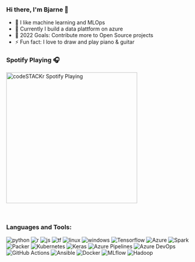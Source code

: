 ### Hi there, I'm Bjarne 👋

- 🔭 I like machine learning and MLOps
- 🏢 Currently I build a data plattform on azure 
- 🥅 2022 Goals: Contribute more to Open Source projects
- ⚡ Fun fact: I love to draw and play piano & guitar 



### Spotify Playing 🎧
[<img src="https://novatorem-sooty-three.vercel.app/api/spotify" alt="codeSTACKr Spotify Playing" width="350" />](https://open.spotify.com/user/1142855884)

<br />

### Languages and Tools:

<div display="flex">
  <img src="https://img.shields.io/badge/-python-gray?style=for-the-badge&&logo=Python"alt="python"/>
  <img src="https://img.shields.io/badge/-r-gray?style=for-the-badge&&logo=R"alt="r"/>
  <img src="https://img.shields.io/badge/-Java Script-gray?style=for-the-badge&&logo=JavaScript"alt="js"/>
  <img src="https://img.shields.io/badge/-Terraform-gray?style=for-the-badge&&logo=Terraform"alt="tf"/>
 <img src="https://img.shields.io/badge/-Linux-gray?style=for-the-badge&&logo=Linux"alt="linux"/>
  <img src="https://img.shields.io/badge/-Windows-gray?style=for-the-badge&&logo=Windows"alt="windows"/>
 <img src="https://img.shields.io/badge/-Tensorflow-gray?style=for-the-badge&&logo=Tensorflow"alt="Tensorflow"/>
 <img src="https://img.shields.io/badge/-Azure-gray?style=for-the-badge&&logo=Microsoft Azure"alt="Azure"/>
 <img src="https://img.shields.io/badge/-Apache Spark-gray?style=for-the-badge&&logo=Apache Spark"alt="Spark"/>
  <img src="https://img.shields.io/badge/-Packer-gray?style=for-the-badge&&logo=Packer"alt="Packer"/>
  <img src="https://img.shields.io/badge/-Kubernetes-gray?style=for-the-badge&&logo=Kubernetes"alt="Kubernetes"/>
  <img src="https://img.shields.io/badge/-Keras-gray?style=for-the-badge&&logo=Keras"alt="Keras"/>
    <img src="https://img.shields.io/badge/-Azure Pipelines-gray?style=for-the-badge&&logo=Azure Pipelines"alt="Azure Pipelines"/>
    <img src="https://img.shields.io/badge/-Azure DevOps-gray?style=for-the-badge&&logo=Azure DevOps"alt="Azure DevOps"/>
    <img src="https://img.shields.io/badge/-GitHub Actions-gray?style=for-the-badge&&logo=GitHub Actions"alt="GitHub Actions"/>
    <img src="https://img.shields.io/badge/-Ansible-gray?style=for-the-badge&&logo=Ansible"alt="Ansible"/>
    <img src="https://img.shields.io/badge/-Docker-gray?style=for-the-badge&&logo=Docker"alt="Docker"/>
    <img src="https://img.shields.io/badge/-MLflow-gray?style=for-the-badge&&logo=MLflow"alt="MLflow"/>
    <img src="https://img.shields.io/badge/-Hadoop-gray?style=for-the-badge&&logo=Apache Hadoop"alt="Hadoop"/>
</div>



<!-- 

Microsoft SQL Server
PostgreSQL
MySQL
SQLite -->


<br />



<!-- ### Latest Videos
<!-- YOUTUBE:START -->	
<!-- - ...	 -->
<!-- YOUTUBE:END -->

<!-- ### 📕 Latest Blog Posts -->

<!-- BLOG-POST-LIST:START -->
<!-- - ... -->
<!-- BLOG-POST-LIST:END -->



